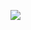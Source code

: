 [![](https://img.shields.io/maven-central/v/io.github.pityka/flatjoin-core_2.13.svg)](https://search.maven.org/search?q=g:io.github.pityka%20flatjoin-core)